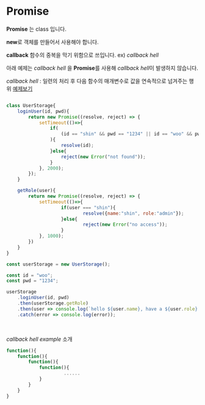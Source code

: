 # Promise

**Promise** 는 class 입니다.

**new**로 객체를 만들어서 사용해야 합니다.

**callback** 함수의 중복을 막기 위함으로 쓰입니다. ex) *callback hell*

아래 예제는 *callback hell* 을 **Promise**를 사용해 *callback hell*이 발생하지 않습니다.

*callback hell* : 일련의 처리 후 다음 함수의 매개변수로 값을 연속적으로 넘겨주는 행위 [예제보기](#소개)

```javascript

class UserStorage{
    loginUser(id, pwd){
        return new Promise((resolve, reject) => {
            setTimeout(()=>{
                if(
                    (id == "shin" && pwd == "1234" || id == "woo" && pwd == "1234")
                ){
                    resolve(id);
                }else{
                    reject(new Error("not found"));   
                }
            }, 2000);
        });
    }

    getRole(user){
        return new Promise((resolve, reject) => {
            setTimeout(()=>{
                    if(user === "shin"){
                            resolve({name:"shin", role:"admin"});
                    }else{
                            reject(new Error("no access"));
                    }
            }, 1000);
        })
    }
}

const userStorage = new UserStorage();

const id = "woo";
const pwd = "1234";

userStorage
    .loginUser(id, pwd)
    .then(userStorage.getRole)
    .then(user => console.log(`hello ${user.name}, have a ${user.role} role`))
    .catch(error => console.log(error));


```
<br>

*callback hell example*
소개

```javascript
function(){
    function(){
        function(){
            function(){
                     ......
            }
        }
    }
}
```
